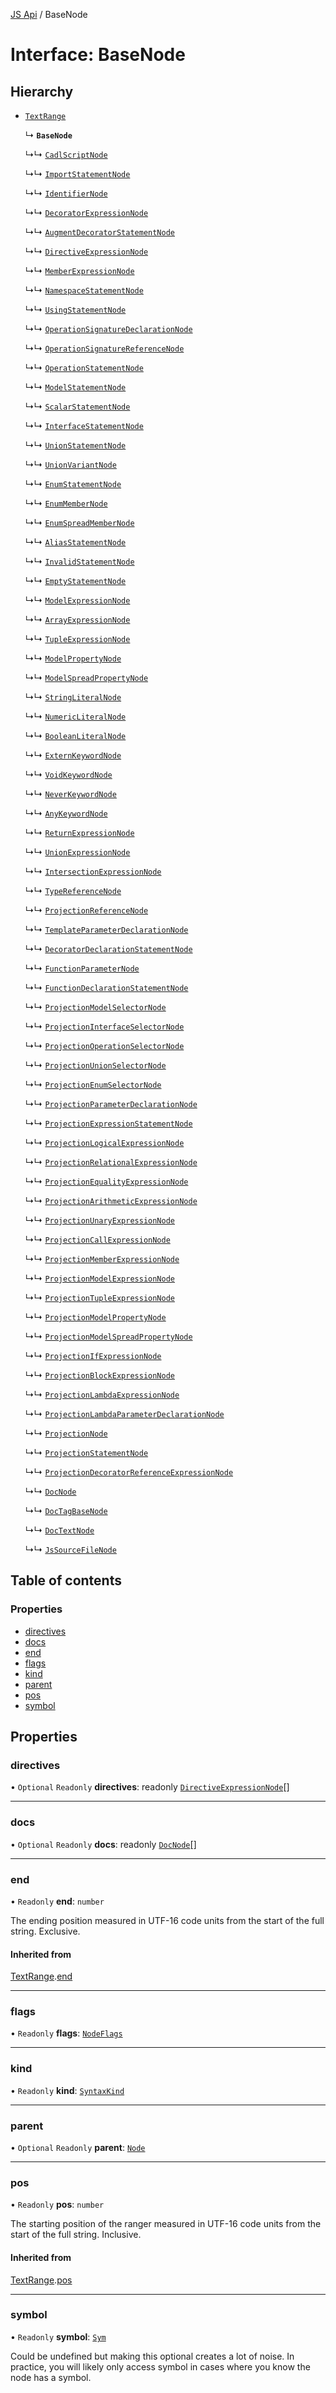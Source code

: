 [JS Api](../index.md) / BaseNode

# Interface: BaseNode

## Hierarchy

- [`TextRange`](TextRange.md)

  ↳ **`BaseNode`**

  ↳↳ [`CadlScriptNode`](CadlScriptNode.md)

  ↳↳ [`ImportStatementNode`](ImportStatementNode.md)

  ↳↳ [`IdentifierNode`](IdentifierNode.md)

  ↳↳ [`DecoratorExpressionNode`](DecoratorExpressionNode.md)

  ↳↳ [`AugmentDecoratorStatementNode`](AugmentDecoratorStatementNode.md)

  ↳↳ [`DirectiveExpressionNode`](DirectiveExpressionNode.md)

  ↳↳ [`MemberExpressionNode`](MemberExpressionNode.md)

  ↳↳ [`NamespaceStatementNode`](NamespaceStatementNode.md)

  ↳↳ [`UsingStatementNode`](UsingStatementNode.md)

  ↳↳ [`OperationSignatureDeclarationNode`](OperationSignatureDeclarationNode.md)

  ↳↳ [`OperationSignatureReferenceNode`](OperationSignatureReferenceNode.md)

  ↳↳ [`OperationStatementNode`](OperationStatementNode.md)

  ↳↳ [`ModelStatementNode`](ModelStatementNode.md)

  ↳↳ [`ScalarStatementNode`](ScalarStatementNode.md)

  ↳↳ [`InterfaceStatementNode`](InterfaceStatementNode.md)

  ↳↳ [`UnionStatementNode`](UnionStatementNode.md)

  ↳↳ [`UnionVariantNode`](UnionVariantNode.md)

  ↳↳ [`EnumStatementNode`](EnumStatementNode.md)

  ↳↳ [`EnumMemberNode`](EnumMemberNode.md)

  ↳↳ [`EnumSpreadMemberNode`](EnumSpreadMemberNode.md)

  ↳↳ [`AliasStatementNode`](AliasStatementNode.md)

  ↳↳ [`InvalidStatementNode`](InvalidStatementNode.md)

  ↳↳ [`EmptyStatementNode`](EmptyStatementNode.md)

  ↳↳ [`ModelExpressionNode`](ModelExpressionNode.md)

  ↳↳ [`ArrayExpressionNode`](ArrayExpressionNode.md)

  ↳↳ [`TupleExpressionNode`](TupleExpressionNode.md)

  ↳↳ [`ModelPropertyNode`](ModelPropertyNode.md)

  ↳↳ [`ModelSpreadPropertyNode`](ModelSpreadPropertyNode.md)

  ↳↳ [`StringLiteralNode`](StringLiteralNode.md)

  ↳↳ [`NumericLiteralNode`](NumericLiteralNode.md)

  ↳↳ [`BooleanLiteralNode`](BooleanLiteralNode.md)

  ↳↳ [`ExternKeywordNode`](ExternKeywordNode.md)

  ↳↳ [`VoidKeywordNode`](VoidKeywordNode.md)

  ↳↳ [`NeverKeywordNode`](NeverKeywordNode.md)

  ↳↳ [`AnyKeywordNode`](AnyKeywordNode.md)

  ↳↳ [`ReturnExpressionNode`](ReturnExpressionNode.md)

  ↳↳ [`UnionExpressionNode`](UnionExpressionNode.md)

  ↳↳ [`IntersectionExpressionNode`](IntersectionExpressionNode.md)

  ↳↳ [`TypeReferenceNode`](TypeReferenceNode.md)

  ↳↳ [`ProjectionReferenceNode`](ProjectionReferenceNode.md)

  ↳↳ [`TemplateParameterDeclarationNode`](TemplateParameterDeclarationNode.md)

  ↳↳ [`DecoratorDeclarationStatementNode`](DecoratorDeclarationStatementNode.md)

  ↳↳ [`FunctionParameterNode`](FunctionParameterNode.md)

  ↳↳ [`FunctionDeclarationStatementNode`](FunctionDeclarationStatementNode.md)

  ↳↳ [`ProjectionModelSelectorNode`](ProjectionModelSelectorNode.md)

  ↳↳ [`ProjectionInterfaceSelectorNode`](ProjectionInterfaceSelectorNode.md)

  ↳↳ [`ProjectionOperationSelectorNode`](ProjectionOperationSelectorNode.md)

  ↳↳ [`ProjectionUnionSelectorNode`](ProjectionUnionSelectorNode.md)

  ↳↳ [`ProjectionEnumSelectorNode`](ProjectionEnumSelectorNode.md)

  ↳↳ [`ProjectionParameterDeclarationNode`](ProjectionParameterDeclarationNode.md)

  ↳↳ [`ProjectionExpressionStatementNode`](ProjectionExpressionStatementNode.md)

  ↳↳ [`ProjectionLogicalExpressionNode`](ProjectionLogicalExpressionNode.md)

  ↳↳ [`ProjectionRelationalExpressionNode`](ProjectionRelationalExpressionNode.md)

  ↳↳ [`ProjectionEqualityExpressionNode`](ProjectionEqualityExpressionNode.md)

  ↳↳ [`ProjectionArithmeticExpressionNode`](ProjectionArithmeticExpressionNode.md)

  ↳↳ [`ProjectionUnaryExpressionNode`](ProjectionUnaryExpressionNode.md)

  ↳↳ [`ProjectionCallExpressionNode`](ProjectionCallExpressionNode.md)

  ↳↳ [`ProjectionMemberExpressionNode`](ProjectionMemberExpressionNode.md)

  ↳↳ [`ProjectionModelExpressionNode`](ProjectionModelExpressionNode.md)

  ↳↳ [`ProjectionTupleExpressionNode`](ProjectionTupleExpressionNode.md)

  ↳↳ [`ProjectionModelPropertyNode`](ProjectionModelPropertyNode.md)

  ↳↳ [`ProjectionModelSpreadPropertyNode`](ProjectionModelSpreadPropertyNode.md)

  ↳↳ [`ProjectionIfExpressionNode`](ProjectionIfExpressionNode.md)

  ↳↳ [`ProjectionBlockExpressionNode`](ProjectionBlockExpressionNode.md)

  ↳↳ [`ProjectionLambdaExpressionNode`](ProjectionLambdaExpressionNode.md)

  ↳↳ [`ProjectionLambdaParameterDeclarationNode`](ProjectionLambdaParameterDeclarationNode.md)

  ↳↳ [`ProjectionNode`](ProjectionNode.md)

  ↳↳ [`ProjectionStatementNode`](ProjectionStatementNode.md)

  ↳↳ [`ProjectionDecoratorReferenceExpressionNode`](ProjectionDecoratorReferenceExpressionNode.md)

  ↳↳ [`DocNode`](DocNode.md)

  ↳↳ [`DocTagBaseNode`](DocTagBaseNode.md)

  ↳↳ [`DocTextNode`](DocTextNode.md)

  ↳↳ [`JsSourceFileNode`](JsSourceFileNode.md)

## Table of contents

### Properties

- [directives](BaseNode.md#directives)
- [docs](BaseNode.md#docs)
- [end](BaseNode.md#end)
- [flags](BaseNode.md#flags)
- [kind](BaseNode.md#kind)
- [parent](BaseNode.md#parent)
- [pos](BaseNode.md#pos)
- [symbol](BaseNode.md#symbol)

## Properties

### directives

• `Optional` `Readonly` **directives**: readonly [`DirectiveExpressionNode`](DirectiveExpressionNode.md)[]

___

### docs

• `Optional` `Readonly` **docs**: readonly [`DocNode`](DocNode.md)[]

___

### end

• `Readonly` **end**: `number`

The ending position measured in UTF-16 code units from the start of the
full string. Exclusive.

#### Inherited from

[TextRange](TextRange.md).[end](TextRange.md#end)

___

### flags

• `Readonly` **flags**: [`NodeFlags`](../enums/NodeFlags.md)

___

### kind

• `Readonly` **kind**: [`SyntaxKind`](../enums/SyntaxKind.md)

___

### parent

• `Optional` `Readonly` **parent**: [`Node`](../index.md#node)

___

### pos

• `Readonly` **pos**: `number`

The starting position of the ranger measured in UTF-16 code units from the
start of the full string. Inclusive.

#### Inherited from

[TextRange](TextRange.md).[pos](TextRange.md#pos)

___

### symbol

• `Readonly` **symbol**: [`Sym`](Sym.md)

Could be undefined but making this optional creates a lot of noise. In practice,
you will likely only access symbol in cases where you know the node has a symbol.

